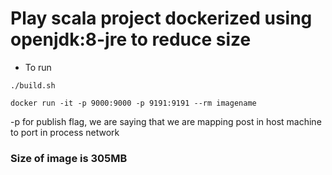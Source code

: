 # Play scala project dockerized using openjdk:8-jre to reduce size


* To run

```./build.sh```

```docker run -it -p 9000:9000 -p 9191:9191 --rm imagename```

 -p for publish flag, we are saying that we are mapping post in host machine to port in process network


### Size of image is 305MB

